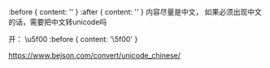 :before {
    content: ''
}
:after {
    content: ''
}
内容尽量是中文， 如果必须出现中文的话，需要把中文转unicode吗

开： \u5f00   :before { content: '\5f00' }

https://www.bejson.com/convert/unicode_chinese/